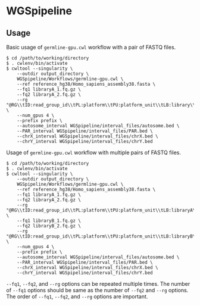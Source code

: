 # WGSpipeline

## Usage

Basic usage of `germline-gpu.cwl` workflow with a pair of FASTQ files.
```
$ cd /path/to/working/directory
$ . cwlenv/bin/activate
$ cwltool --singularity \
    --outdir output_directory \
    WGSpipeline/Workflows/germline-gpu.cwl \
    --ref reference_hg38/Homo_sapiens_assembly38.fasta \
    --fq1 libraryA_1.fq.gz \
    --fq2 libraryA_2.fq.gz \
    --rg "@RG\\tID:read_group_id\\tPL:platform\\tPU:platform_unit\\tLB:library\\tSM:sample_id" \
    --num_gpus 4 \
    --prefix prefix \
    --autosome_interval WGSpipeline/interval_files/autosome.bed \
    --PAR_interval WGSpipeline/interval_files/PAR.bed \
    --chrX_interval WGSpipeline/interval_files/chrX.bed \
    --chrY_interval WGSpipeline/interval_files/chrY.bed
```

Usage of `germline-gpu.cwl` workflow with multiple pairs of FASTQ files.
```
$ cd /path/to/working/directory
$ . cwlenv/bin/activate
$ cwltool --singularity \
    --outdir output_directory \
    WGSpipeline/Workflows/germline-gpu.cwl \
    --ref reference_hg38/Homo_sapiens_assembly38.fasta \
    --fq1 libraryA_1.fq.gz \
    --fq2 libraryA_2.fq.gz \
    --rg "@RG\\tID:read_group_id\\tPL:platform\\tPU:platform_unit\\tLB:libraryA\\tSM:sample_id" \
    --fq1 libraryB_1.fq.gz \
    --fq2 libraryB_2.fq.gz \
    --rg "@RG\\tID:read_group_id\\tPL:platform\\tPU:platform_unit\\tLB:libraryB\\tSM:sample_id" \
    --num_gpus 4 \
    --prefix prefix \
    --autosome_interval WGSpipeline/interval_files/autosome.bed \
    --PAR_interval WGSpipeline/interval_files/PAR.bed \
    --chrX_interval WGSpipeline/interval_files/chrX.bed \
    --chrY_interval WGSpipeline/interval_files/chrY.bed
```
`--fq1`, `--fq2`, and `--rg` options can be repeated multiple times. 
The number of `--fq1` options should be same as the number of `--fq2` and `--rg` options.
The order of `--fq1`, `--fq2`, and `--rg` options are important. 



